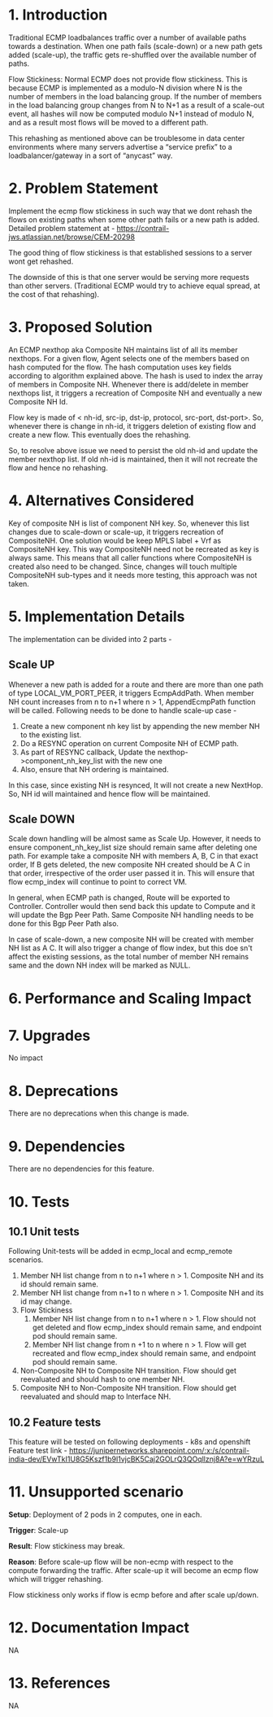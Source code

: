 # 1. Introduction

Traditional ECMP loadbalances traffic over a number of available paths towards a destination. When one path fails (scale-down) or a new path gets added (scale-up), the traffic gets re-shuffled over the available number of paths.

Flow Stickiness: Normal ECMP does not provide flow stickiness.  This is because ECMP is implemented as a modulo-N division where N is the number of members in the load balancing group. If the number of members in the load balancing group changes from N to N+1 as a result of a scale-out event, all hashes will now be computed modulo N+1 instead of modulo N, and as a result most flows will be moved to a different path.

This rehashing as mentioned above can be troublesome in data center environments where many servers advertise a “service prefix” to a loadbalancer/gateway in a sort of “anycast” way.

# 2. Problem Statement

Implement the ecmp flow stickiness in such way that we dont rehash the flows on existing paths when some other path fails or a new path is added.
Detailed problem statement at - https://contrail-jws.atlassian.net/browse/CEM-20298

The good thing of flow stickiness is that established sessions to a server wont get rehashed.

The downside of this is that one server would be serving more requests than other servers. (Traditional ECMP would try to achieve equal spread, at the cost of that rehashing).

# 3. Proposed Solution

An ECMP nexthop aka Composite NH maintains list of all its member nexthops. For a given flow, Agent selects one of the members based on hash computed for the flow. The hash computation uses key fields according to algorithm explained above. The hash is used to index the array of members in Composite NH.
Whenever there is add/delete in member nexthops list, it triggers a recreation of Composite NH and eventually a new Composite NH Id.

Flow key is made of < nh-id, src-ip, dst-ip, protocol, src-port, dst-port>. So, whenever there is change in nh-id, it triggers deletion of existing flow and create a new flow. This eventually does the rehashing.

So, to resolve above issue we need to persist the old nh-id and update the member nexthop list. If old nh-id is maintained, then it will not recreate the flow and hence no rehashing.


# 4. Alternatives Considered
Key of composite NH is list of component NH key. So, whenever this list changes due to scale-down or scale-up, it triggers recreation of CompositeNH. One solution would be keep MPLS label + Vrf as CompositeNH key. This way CompositeNH need not be recreated as key is always same. This means that all caller functions where CompositeNH is created also need to be changed. Since, changes will touch multiple CompositeNH sub-types and it needs more testing, this approach was not taken.


# 5. Implementation Details

The implementation can be divided into 2 parts -

## Scale UP

Whenever a new path is added for a route and there are more than one path of type LOCAL_VM_PORT_PEER, it triggers EcmpAddPath. When member NH count increases from n to n+1 where  n > 1, AppendEcmpPath function will be called. Following needs to be done to handle scale-up case -

1. Create a new component nh key list by appending the new member NH to the existing list.
2. Do a RESYNC operation on current Composite NH of ECMP path.
3. As part of RESYNC callback, Update the nexthop->component_nh_key_list with the new one
4. Also, ensure that NH ordering is maintained.

 In this case, since existing NH is resynced, It will not create a new NextHop. So, NH id will maintained and hence flow will be maintained.

## Scale DOWN

Scale down handling will be almost same as Scale Up. However, it needs to ensure component_nh_key_list size should remain same after deleting one path. For example take a composite NH with members A, B, C
in that exact order, If B gets deleted, the new composite NH created should be A <NULL> C in that order,	irrespective of the order user passed it in. This will ensure that flow ecmp_index will continue to point to correct VM.

In general, when ECMP path is changed, Route will be exported to Controller. Controller would then send back this update to Compute and it will update the Bgp Peer Path. Same Composite NH handling needs to be done for this Bgp Peer Path also.

In case of scale-down, a new composite NH will be created with member NH list as A <NULL> C. It will also trigger a change of flow index, but this doe
sn't affect the existing sessions, as the total number of member NH remains same and the down NH index will be marked as NULL.

# 6. Performance and Scaling Impact

# 7. Upgrades

No impact

# 8. Deprecations

There are no deprecations when this change is made.

# 9. Dependencies

There are no dependencies for this feature.

# 10. Tests

## 10.1 Unit tests

Following Unit-tests will be added in ecmp_local and ecmp_remote scenarios.

1. Member NH list change from n to n+1 where n > 1. Composite NH and its id should remain same.
2. Member NH list change from n+1 to n where n > 1. Composite NH and its id may change.
3. Flow Stickiness
   1. Member NH list change from n to n+1 where n > 1. Flow should not get deleted and flow ecmp_index should remain same, and endpoint pod should remain same.
   2. Member NH list change from n +1 to n where n > 1. Flow will get recreated and flow ecmp_index should remain same, and endpoint pod should remain same.
4. Non-Composite NH to Composite NH transition. Flow should get reevaluated and should hash to one member NH.
5. Composite NH to Non-Composite NH transition. Flow should get reevaluated and should map to Interface NH.

## 10.2 Feature tests

This feature will be tested on following deployments -
k8s and openshift
Feature test link - https://junipernetworks.sharepoint.com/:x:/s/contrail-india-dev/EVwTkI1U8G5Kszf1b9l1vjcBK5Caj2GOLrQ3QOqllznj8A?e=wYRzuL

# 11. Unsupported scenario
 
 **Setup**: Deployment of 2 pods in 2 computes, one in each.
 
 **Trigger**: Scale-up
 
 **Result**: Flow stickiness may break.
 
 **Reason**: Before scale-up flow will be non-ecmp with respect to the compute forwarding the traffic. After scale-up it will become an ecmp flow which will trigger rehashing.
 
 Flow stickiness only works if flow is ecmp before and after scale up/down.

# 12. Documentation Impact

NA

# 13. References

NA
